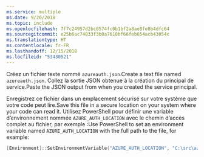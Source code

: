 ```yaml
---
ms.service: multiple
ms.date: 9/20/2018
ms.topic: include
ms.openlocfilehash: 7f7c24957d2bc0574fc0b1bf2a8ae8fe8b4dfc64
ms.sourcegitcommit: e25b6ac74033f3b0a7610bf66feb654acb43054c
ms.translationtype: HT
ms.contentlocale: fr-FR
ms.lasthandoff: 12/15/2018
ms.locfileid: "53430521"
---
```

<span data-ttu-id="2e57e-101">Créez un fichier texte nommé `azureauth.json`.</span><span class="sxs-lookup"><span data-stu-id="2e57e-101">Create a text file named `azureauth.json`.</span></span> <span data-ttu-id="2e57e-102">Collez la sortie JSON obtenue à la création du principal de service.</span><span class="sxs-lookup"><span data-stu-id="2e57e-102">Paste the JSON output from when you created the service principal.</span></span>

<span data-ttu-id="2e57e-103">Enregistrez ce fichier dans un emplacement sécurisé sur votre système que votre code peut lire.</span><span class="sxs-lookup"><span data-stu-id="2e57e-103">Save this file in a secure location on your system where your code can read it.</span></span> <span data-ttu-id="2e57e-104">Utilisez PowerShell pour définir une variable d’environnement nommée `AZURE_AUTH_LOCATION` avec le chemin d’accès complet au fichier, par exemple :</span><span class="sxs-lookup"><span data-stu-id="2e57e-104">Use PowerShell to set an environment variable named `AZURE_AUTH_LOCATION` with the full path to the file, for example:</span></span>

```powershell
[Environment]::SetEnvironmentVariable("AZURE_AUTH_LOCATION", "C:\src\azureauth.json", "User")
```
